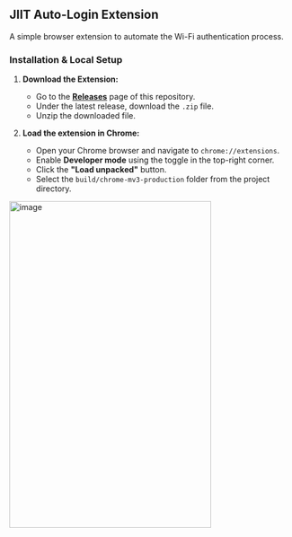 ## JIIT Auto-Login Extension

A simple browser extension to automate the Wi-Fi authentication process.

### Installation & Local Setup

1.  **Download the Extension:**
    - Go to the [**Releases**](https://github.com/Akshitguptaa/JIITLinker/releases) page of this repository.
    - Under the latest release, download the `.zip` file.
    - Unzip the downloaded file.    

2.  **Load the extension in Chrome:**
    -   Open your Chrome browser and navigate to `chrome://extensions`.
    -   Enable **Developer mode** using the toggle in the top-right corner.
    -   Click the **"Load unpacked"** button.
    -   Select the `build/chrome-mv3-production` folder from the project directory.

<img width="359" height="582" alt="image" src="https://github.com/user-attachments/assets/4b3b0415-e603-4973-a936-947c0c7e4c65" />
